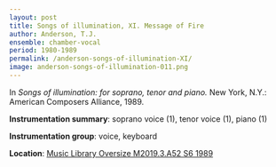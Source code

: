 ```yaml
---
layout: post
title: Songs of illumination, XI. Message of Fire
author: Anderson, T.J.
ensemble: chamber-vocal
period: 1980-1989
permalink: /anderson-songs-of-illumination-XI/
image: anderson-songs-of-illumination-011.png
---
```


In *Songs of illumination: for soprano, tenor and piano.* New York, N.Y.: American Composers Alliance, 1989.

**Instrumentation summary**: soprano voice (1), tenor voice (1), piano (1)

**Instrumentation group**: voice, keyboard 

**Location**: <a href="https://tufts-primo.hosted.exlibrisgroup.com/permalink/f/14dinuo/01TUN_ALMA21102270180003851" target="_blank">Music Library Oversize M2019.3.A52 S6 1989</a>
